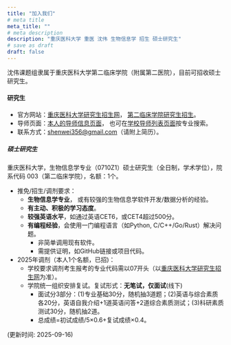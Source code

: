 ```yaml
---
title: "加入我们"
# meta title
meta_title: ""
# meta description
description: "重庆医科大学 重医 沈伟 生物信息学 招生 硕士研究生"
# save as draft
draft: false
---
```


沈伟课题组隶属于重庆医科大学第二临床学院（附属第二医院），目前可招收硕士研究生。

#### 研究生

- 官方网站：[重庆医科大学研究生招生网](https://yjszs.cqmu.edu.cn/)，
  [第二临床学院研究生招生](https://www.sahcqmu.com/index.php?c=category&id=64)。
- 导师页面：[本人的导师信息页面](https://gs.cqmu.edu.cn/Gmis/dsfc/dsfcgrxx/107AAA2E3CACAF7FB9B82831D07B50FF)，
  也可在[学校导师列表页面](https://gs.cqmu.edu.cn/Gmis/dsfc/dsfc_yx)按专业搜索。
- 联系方式：shenwei356@gmail.com（请附上简历）。

##### 硕士研究生

重庆医科大学，生物信息学专业（0710Z1）硕士研究生（全日制，学术学位），院系代码 003（第二临床学院），名额：1个。

- 推免/招生/调剂要求：
  - **生物信息学专业**， 或有较强的生物信息学软件开发/数据分析的经验。
  - **有主动、积极的学习态度**。
  - **较强英语水平**，如通过英语CET6，或CET4超过500分。
  - **有编程经验**，会使用一门编程语言（如Python, C/C++/Go/Rust）解决问题。
    - 非简单调用现有软件。
    - 需提供证明，如GitHub链接或项目代码。
- 2025年调剂（本人1个名额，已招)：
  - 学校要求调剂考生报考的专业代码需以07开头（以[重庆医科大学研究生招生网](https://yjszs.cqmu.edu.cn/)为准）。
  - 学院统一组织安排复试。复试形式：**无笔试，仅面试**(线下)
      - 面试分3部分：(1)专业基础30分，随机抽3道题；(2)英语与综合素质各20分，英语自我介绍+1道英语问答+2道综合素质测试；(3)科研素质测试30分，随机抽2道。
      - 总成绩=初试成绩/5×0.6+复试成绩×0.4。


(更新时间: 2025-09-16)
